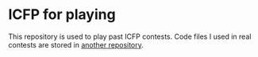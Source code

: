# ICFP for playing
This repository is used to play past ICFP contests.
Code files I used in real contests are stored in [another repository](https://github.com/peria/real_icfpc).
